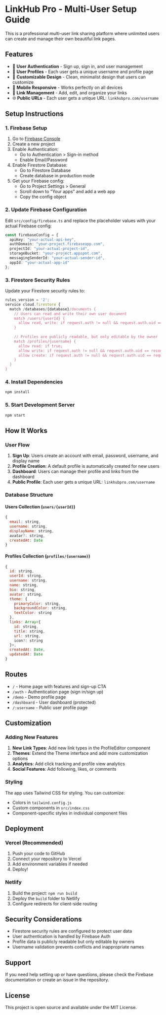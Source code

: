 # LinkHub Pro - Multi-User Setup Guide

This is a professional multi-user link sharing platform where unlimited users can create and manage their own beautiful link pages.

## Features

- 🔐 **User Authentication** - Sign up, sign in, and user management
- 👤 **User Profiles** - Each user gets a unique username and profile page
- 🎨 **Customizable Design** - Clean, minimalist design that users can customize
- 📱 **Mobile Responsive** - Works perfectly on all devices
- 🔗 **Link Management** - Add, edit, and organize your links
- 🌐 **Public URLs** - Each user gets a unique URL: `linkhubpro.com/username`

## Setup Instructions

### 1. Firebase Setup

1. Go to [Firebase Console](https://console.firebase.google.com/)
2. Create a new project
3. Enable Authentication:
   - Go to Authentication > Sign-in method
   - Enable Email/Password
4. Enable Firestore Database:
   - Go to Firestore Database
   - Create database in production mode
5. Get your Firebase config:
   - Go to Project Settings > General
   - Scroll down to "Your apps" and add a web app
   - Copy the config object

### 2. Update Firebase Configuration

Edit `src/config/firebase.ts` and replace the placeholder values with your actual Firebase config:

```typescript
const firebaseConfig = {
  apiKey: "your-actual-api-key",
  authDomain: "your-project.firebaseapp.com",
  projectId: "your-actual-project-id",
  storageBucket: "your-project.appspot.com",
  messagingSenderId: "your-actual-sender-id",
  appId: "your-actual-app-id"
};
```

### 3. Firestore Security Rules

Update your Firestore security rules to:

```javascript
rules_version = '2';
service cloud.firestore {
  match /databases/{database}/documents {
    // Users can read and write their own user document
    match /users/{userId} {
      allow read, write: if request.auth != null && request.auth.uid == userId;
    }
    
    // Profiles are publicly readable, but only editable by the owner
    match /profiles/{username} {
      allow read: if true;
      allow write: if request.auth != null && request.auth.uid == resource.data.userId;
      allow create: if request.auth != null && request.auth.uid == request.resource.data.userId;
    }
  }
}
```

### 4. Install Dependencies

```bash
npm install
```

### 5. Start Development Server

```bash
npm start
```

## How It Works

### User Flow

1. **Sign Up**: Users create an account with email, password, username, and display name
2. **Profile Creation**: A default profile is automatically created for new users
3. **Dashboard**: Users can manage their profile and links from the dashboard
4. **Public Profile**: Each user gets a unique URL: `linkhubpro.com/username`

### Database Structure

#### Users Collection (`users/{userId}`)
```javascript
{
  email: string,
  username: string,
  displayName: string,
  avatar?: string,
  createdAt: Date
}
```

#### Profiles Collection (`profiles/{username}`)
```javascript
{
  id: string,
  userId: string,
  username: string,
  name: string,
  bio: string,
  avatar: string,
  theme: {
    primaryColor: string,
    backgroundColor: string,
    textColor: string
  },
  links: Array<{
    id: string,
    title: string,
    url: string,
    icon?: string
  }>,
  createdAt: Date,
  updatedAt: Date
}
```

## Routes

- `/` - Home page with features and sign-up CTA
- `/auth` - Authentication page (sign in/sign up)
- `/demo` - Demo profile page
- `/dashboard` - User dashboard (protected)
- `/:username` - Public user profile page

## Customization

### Adding New Features

1. **New Link Types**: Add new link types in the ProfileEditor component
2. **Themes**: Extend the Theme interface and add more customization options
3. **Analytics**: Add click tracking and profile view analytics
4. **Social Features**: Add following, likes, or comments

### Styling

The app uses Tailwind CSS for styling. You can customize:
- Colors in `tailwind.config.js`
- Custom components in `src/index.css`
- Component-specific styles in individual component files

## Deployment

### Vercel (Recommended)

1. Push your code to GitHub
2. Connect your repository to Vercel
3. Add environment variables if needed
4. Deploy!

### Netlify

1. Build the project: `npm run build`
2. Deploy the `build` folder to Netlify
3. Configure redirects for client-side routing

## Security Considerations

- Firestore security rules are configured to protect user data
- User authentication is handled by Firebase Auth
- Profile data is publicly readable but only editable by owners
- Username validation prevents conflicts and inappropriate names

## Support

If you need help setting up or have questions, please check the Firebase documentation or create an issue in the repository.

## License

This project is open source and available under the MIT License.
